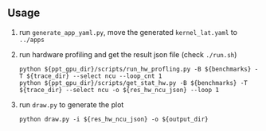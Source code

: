 ## Usage

1. run `generate_app_yaml.py`, move the generated `kernel_lat.yaml` to `../apps`
2. run hardware profiling and get the result json file (check `./run.sh`)

    ```shell
    python ${ppt_gpu_dir}/scripts/run_hw_profling.py -B ${benchmarks} -T ${trace_dir} --select ncu --loop_cnt 1
    python ${ppt_gpu_dir}/scripts/get_stat_hw.py -B ${benchmarks} -T ${trace_dir} --select ncu -o ${res_hw_ncu_json} --loop 1
    ```

3. run `draw.py` to generate the plot

    ```shell
    python draw.py -i ${res_hw_ncu_json} -o ${output_dir}
    ```
